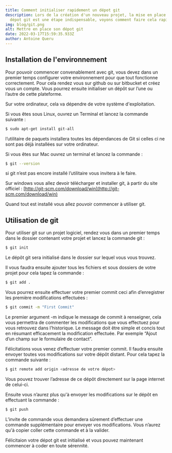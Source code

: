 ```yaml
---
title: Comment initialiser rapidement un dépot git
description: Lors de la création d'un nouveau projet, la mise en place de son
  dépot git est une étape indispensable, voyons comment faire cela rapidement.
img: blog/git.png
alt: Mettre en place son dépot git
date: 2022-03-17T15:59:35.933Z
author: Antoine Queru
---
```


## Installation de l'environnement

Pour pouvoir commencer convenablement avec git, vous devez dans un premier temps configurer votre environnement pour que tout fonctionne correctement. Pour cela rendez vous sur github ou sur bitbucket et créez vous un compte. Vous pourrez ensuite initialiser un dépôt sur l’une ou l’autre de cette plateforme.

Sur votre ordinateur, cela va dépendre de votre système d'exploitation. 

Si vous êtes sous Linux, ouvrez un Terminal et lancez la commande suivante :

```bash
$ sudo apt-get install git-all
```
l’utilitaire de paquets installera toutes les dépendances de Git si celles ci ne sont pas déjà installées sur votre ordinateur.

Si vous êtes sur Mac ouvrez un terminal et lancez la commande :

```bash
$ git --version
```
si git n’est pas encore installé l’utilitaire vous invitera à le faire. 

Sur windows vous allez devoir télécharger et installer git, à partir du site officiel : [http://git-scm.com/download/win](http://git-scm.com/download/win)

Quand tout est installé vous allez pouvoir commencer à utiliser git.

## Utilisation de git

Pour utiliser git sur un projet logiciel, rendez vous dans un premier temps dans le dossier contenant votre projet et lancez la commande git :

```bash
$ git init
```

Le dépôt git sera initialisé dans le dossier sur lequel vous vous trouvez. 

Il vous faudra ensuite ajouter tous les fichiers et sous dossiers de votre projet pour cela tapez la commande :

```bash
$ git add .
```

Vous pourrez ensuite effectuer votre premier commit ceci afin d’enregistrer les première modifications effectuées :

```bash
$ git commit -m "First Commit"
```

Le premier argument -m indique le message de commit à renseigner, cela vous permettra de commenter les modifications que vous effectuez pour vous retrouvez dans l’historique. Le message doit être simple et concis tout en résumant efficacement la modification effectuée. Par exemple “Ajout d’un champ sur le formulaire de contact”.

Félicitations vous venez d’effectuer votre premier commit. Il faudra ensuite envoyer toutes vos modifications sur votre dépôt distant. Pour cela tapez la commande suivante :

```bash
$ git remote add origin <adresse de votre dépot>
```
Vous pouvez trouver l’adresse de ce dépôt directement sur la page internet de celui-ci.

Ensuite vous n’aurez plus qu'à envoyer les modifications sur le dépôt en effectuant la commande : 

```bash
$ git push
```

L’invite de commande vous demandera sûrement d’effectuer une commande supplémentaire pour envoyer vos modifications. Vous n’aurez qu'à copier coller cette commande et à la valider. 

Félicitaion votre dépot git est initialisé et vous pouvez maintenant commencer à coder en toute sérennité.